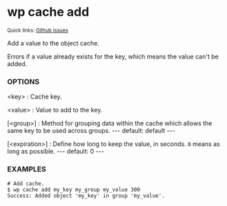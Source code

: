 # wp cache add

<small>Quick links: <a href="https://github.com/issues?q=is%3Aopen+label%3Acommand%3Acache-add+sort%3Aupdated-desc+org%3Awp-cli">Github issues</a></small>

Add a value to the object cache.

Errors if a value already exists for the key, which means the value can't
be added.

### OPTIONS

&lt;key&gt;
: Cache key.

&lt;value&gt;
: Value to add to the key.

[&lt;group&gt;]
: Method for grouping data within the cache which allows the same key to be used across groups.
\---
default: default
\---

[&lt;expiration&gt;]
: Define how long to keep the value, in seconds. `0` means as long as possible.
\---
default: 0
\---

### EXAMPLES

    # Add cache.
    $ wp cache add my_key my_group my_value 300
    Success: Added object 'my_key' in group 'my_value'.



